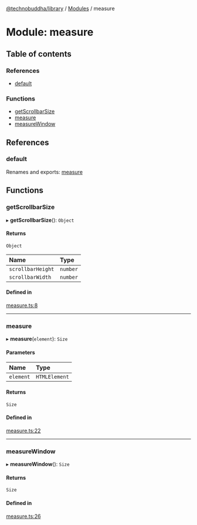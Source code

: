 [@technobuddha/library](../../README.md) / [Modules](../Modules.md) / measure

# Module: measure

## Table of contents

### References

- [default](measure.md#default)

### Functions

- [getScrollbarSize](measure.md#getscrollbarsize)
- [measure](measure.md#measure)
- [measureWindow](measure.md#measurewindow)

## References

### default

Renames and exports: [measure](measure.md#measure)

## Functions

### getScrollbarSize

▸ **getScrollbarSize**(): `Object`

#### Returns

`Object`

| Name | Type |
| :------ | :------ |
| `scrollbarHeight` | `number` |
| `scrollbarWidth` | `number` |

#### Defined in

[measure.ts:8](../../src/measure.ts#L8)

___

### measure

▸ **measure**(`element`): `Size`

#### Parameters

| Name | Type |
| :------ | :------ |
| `element` | `HTMLElement` |

#### Returns

`Size`

#### Defined in

[measure.ts:22](../../src/measure.ts#L22)

___

### measureWindow

▸ **measureWindow**(): `Size`

#### Returns

`Size`

#### Defined in

[measure.ts:26](../../src/measure.ts#L26)
